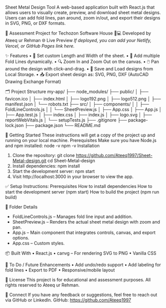Sheet Metal Design Tool
A web-based application built with React.js that allows users to visually create, preview, and download sheet metal designs. Users can add fold lines, pan around, zoom in/out, and export their designs in SVG, PNG, or DXF formats.

🔧 Assessment Project for Techozon Software House
👨💻 Developed by Ateeq ur Rehman
🌐 Live Preview
_If deployed, you can add your Netlify, Vercel, or GitHub Pages link here._

✨ Features
•	📏 Set custom Length and Width of the sheet.
•	📐 Add multiple Fold Lines dynamically.
•	🔍 Zoom In and Zoom Out on the canvas.
•	🖱️ Pan around the design with click-and-drag.
•	💾 Save and Load designs from Local Storage.
•	📤 Export sheet design as: SVG, PNG, DXF (AutoCAD Drawing Exchange Format)

🗂️ Project Structure
my-app/
├── node_modules/
├── public/
│   ├── favicon.ico
│   ├── index.html
│   ├── logo192.png
│   ├── logo512.png
│   ├── manifest.json
│   └── robots.txt
├── src/
│   ├── components/
│   │   ├── FoldLineControls.js
│   │   └── SheetPreview.js
│   ├── App.css
│   ├── App.js
│   ├── App.test.js
│   ├── index.css
│   ├── index.js
│   ├── logo.svg
│   ├── reportWebVitals.js
│   └── setupTests.js
├── .gitignore
├── package-lock.json
├── package.json
└── README.md


🚀 Getting Started
These instructions will get a copy of the project up and running on your local machine.
Prerequisites
Make sure you have Node.js and npm installed:
node -v
npm -v
Installation
1.	Clone the repository:
   git clone https://github.com/Ateeq1997/Sheet-Metal-design.git
   cd Sheet-Metal-design
2.	Install dependencies:
   npm install
3.	Start the development server:
   npm start
4.	Visit http://localhost:3000 in your browser to view the app.

✅ Setup Instructions:
Prerequisites
How to install dependencies
How to start the development server (npm start)
How to build the project (npm run build)

📂 Folder Details
- FoldLineControls.js – Manages fold line input and addition.
- SheetPreview.js – Renders the actual sheet metal design with zoom and pan.
- App.js – Main component that integrates controls, canvas, and export options.
- App.css – Custom styles.

📦 Built With
•	React.js
•	canvg – For rendering SVG to PNG
•	Vanilla CSS

🧪 To Do / Future Enhancements
•	Add undo/redo support
•	Add labeling for fold lines
•	Export to PDF
•	Responsive/mobile layout

📜 License
This project is for educational and assessment purposes. All rights reserved to Ateeq ur Rehman.

🤝 Connect
If you have any feedback or suggestions, feel free to reach out via GitHub or LinkedIn.
GitHub: https://github.com/Ateeq1997
